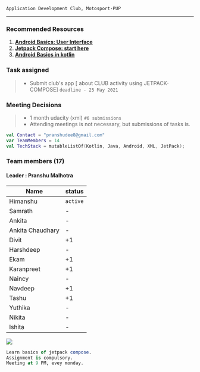 ``Application Development Club, Motosport-PUP``





---

### Recommended Resources
1. **[Android Basics: User Interface](https://classroom.udacity.com/courses/ud834)** 
2. **[Jetpack Compose: start here](https://developer.android.com/codelabs/jetpack-compose-basics#0)**
3. **[Android Basics in kotlin](https://developer.android.com/courses/android-basics-kotlin/course)**

### Task assigned
> * Submit club's app [ about CLUB activity using JETPACK-COMPOSE] `deadline - 25 May 2021`

### Meeting Decisions 
> * 1 month udacity (xml) `#6 submissions`
> * Attending meetings is not necessary, but submissions of tasks is.
```kotlin
val Contact = "pranshudee8@gmail.com"
var TeamMembers = 14
val TechStack = mutableListOf(Kotlin, Java, Android, XML, JetPack);

``` 
### Team members (17)

#### Leader : Pranshu Malhotra

| Name            | status   |
| --------------- | -------- |
| Himanshu        | `active` |
| Samrath         | -    |
| Ankita          | -    |
| Ankita Chaudhary| -    |
| Divit           | +1    |
| Harshdeep       | -    |
| Ekam            | +1    |
| Karanpreet      |  +1    |
| Naincy          | -    |
| Navdeep         | +1    |
| Tashu           | +1    |
| Yuthika         | -    |
| Nikita          | -    |
| Ishita          | -    |



![](https://i.imgur.com/aYc1AfH.png)

```SQL
Learn basics of jetpack compose.
Assignment is compulsory.
Meeting at 9 PM, evey monday.
``` 
